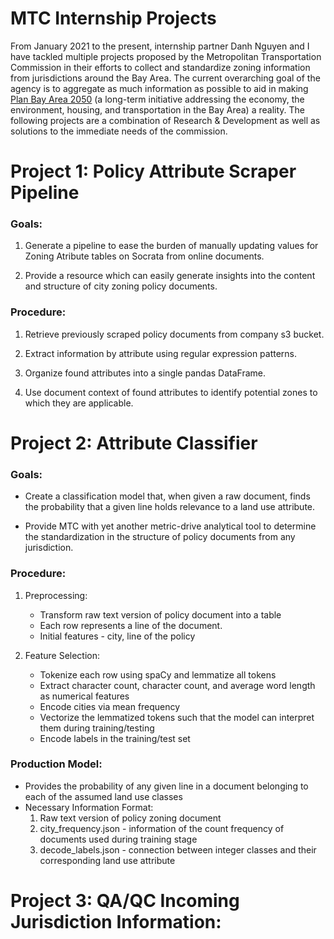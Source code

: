 # MTC Internship Projects

From January 2021 to the present, internship partner Danh Nguyen and I have tackled multiple projects proposed by the Metropolitan Transportation Commission in their efforts to collect and standardize zoning information from jurisdictions around the Bay Area. The current overarching goal of the agency is to aggregate as much information as possible to aid in making [Plan Bay Area 2050](https://www.planbayarea.org/plan-bay-area-2050-1) (a long-term initiative addressing the economy, the environment, housing, and transportation in the Bay Area) a reality. The following projects are a combination of Research & Development as well as solutions to the immediate needs of the commission.

# Project 1:  Policy Attribute Scraper Pipeline

### Goals:

1. Generate a pipeline to ease the burden of manually updating values for Zoning Atribute tables on Socrata from online documents.

2. Provide a resource which can easily generate insights into the content and structure of city zoning policy documents.

### Procedure:

1. Retrieve previously scraped policy documents from company s3 bucket.

2. Extract information by attribute using regular expression patterns.

3. Organize found attributes into a single pandas DataFrame.

4. Use document context of found attributes to identify potential zones to which they are applicable.

# Project 2: Attribute Classifier

### Goals:

- Create a classification model that, when given a raw document, finds the probability that a given line holds relevance to a land use attribute.

- Provide MTC with yet another metric-drive analytical tool to determine the standardization in the structure of policy documents from any jurisdiction.

### Procedure:

1. Preprocessing:
    - Transform raw text version of policy document into a table
    - Each row represents a line of the document.
    - Initial features - city, line of the policy


2. Feature Selection:
    - Tokenize each row using spaCy and lemmatize all tokens
    - Extract character count, character count, and average word length as numerical features
    - Encode cities via mean frequency
    - Vectorize the lemmatized tokens such that the model can interpret them during training/testing
    - Encode labels in the training/test set
    
### Production Model:

- Provides the probability of any given line in a document belonging to each of the assumed land use classes
- Necessary Information Format:
    1. Raw text version of policy zoning document
    2. city_frequency.json - information of the count frequency of documents used during training stage
    3. decode_labels.json - connection between integer classes and their corresponding land use attribute
  
 
# Project 3: QA/QC Incoming Jurisdiction Information:
